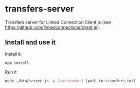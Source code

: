 # transfers-server

Transfers server for Linked Connection Client.js (see https://github.com/linkedconnections/client.js).

## Install and use it

Install it:
```bash
npm install
```

Run it
```bash
node ./bin/server.js -p [portnumber] [path to transfers.txt]
```
